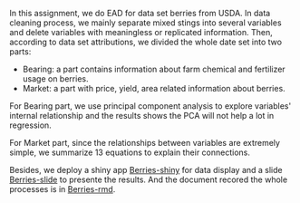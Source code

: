 In this assignment, we do EAD for data set berries from USDA. In data cleaning process, we mainly separate mixed stings into several variables and delete variables with meaningless or replicated information. Then, according to data set attributions, we divided the whole date set into two parts:

* Bearing: a part contains information about farm chemical and fertilizer usage on berries.
* Market: a part with price, yield, area related information about berries.

For Bearing part, we use principal component analysis to explore variables' internal relationship and the results shows the PCA will not help a lot in regression.

For Market part, since the relationships between variables are extremely simple, we summarize 13 equations to explain their connections.

Besides, we deploy a shiny app [Berries-shiny](https://haoshen.shinyapps.io/Berries-shiny/) for data display and a slide [Berries-slide](Berries-slide.pdf) to presente the results. And the document recored the whole processes is in [Berries-rmd](Berries-rmd.pdf).